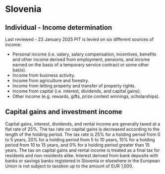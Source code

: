# Slovenia
## Individual - Income determination
Last reviewed - 23 January 2025
PIT is levied on six different sources of income:
  * Personal income (i.e. salary, salary compensation, incentives, benefits and other income derived from employment, pensions, and income earned on the basis of a temporary service contract or some other basis).
  * Income from business activity.
  * Income from agriculture and forestry.
  * Income from letting property and transfer of property rights.
  * Income from capital (i.e. interest, dividends, and capital gains).
  * Other income (e.g. rewards, gifts, prize contest winnings, scholarships).


## Capital gains and investment income
Capital gains, interest, dividends, and rental income are generally taxed at a flat rate of 25%.
The tax rate on capital gains is decreased according to the length of the holding period. The tax rate is 25% for a holding period from 0 to 5 years, 20% for a holding period from 5 to 10 years, 15% for a holding period from 10 to 15 years, and 0% for a holding period greater than 15 years. The tax on capital gains and rental income is treated as a final tax for residents and non-residents alike.
Interest derived from bank deposits with banks or savings banks registered in Slovenia or elsewhere in the European Union is not subject to taxation up to the amount of EUR 1,000.
